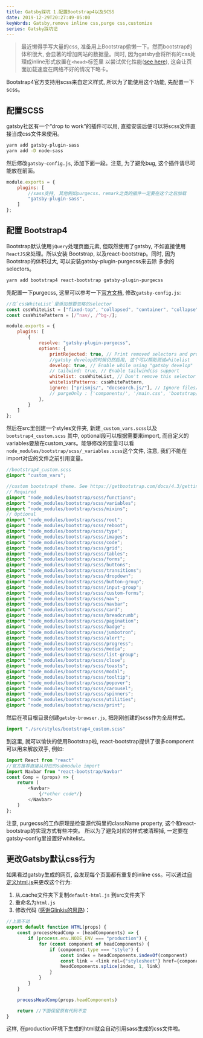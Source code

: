 ```yaml
---
title: Gatsby踩坑 1.配置Bootstrap4以及SCSS
date: 2019-12-29T20:27:49-05:00
keyWords: Gatsby,remove inline css,purge css,customize
series: Gatsby踩坑记
---
```


>最近懒得手写大量的css, 准备用上Bootstrap偷懒一下。然而bootstrap的体积很大, 
>会显著的增加网站的数据量。同时, 因为gatsby会将所有的css处理成inline形式放置在`<head>`标签里
>以尝试优化性能([see here](https://github.com/gatsbyjs/gatsby/issues/2289#issuecomment-333407589)),
>这会让页面加载速度在网络不好的情况下略卡。

Bootstrap4官方支持用scss来自定义样式, 所以为了能使用这个功能, 先配置一下scss。

## 配置SCSS

gatsby社区有一个“drop to work”的插件可以用, 直接安装后便可以将scss文件直接当成css文件来使用。
```bash
yarn add gatsby-plugin-sass
yarn add -D node-sass
```
然后修改`gatsby-config.js`, 添加下面一段。注意, 为了避免bug, 这个插件请尽可能放在前面。
```javascript
module.exports = { 
    plugins: [
        //sass支持, 其他例如purgecss、remark之类的插件一定要在这个之后加载
        "gatsby-plugin-sass",
    ]
};
```

## 配置 Bootstrap4

Bootstrap默认使用`jQuery`处理页面元素, 但既然使用了gatsby, 不如直接使用`ReactJS`来处理。所以安装
Bootstrap, 以及react-bootstrap。同时, 因为Bootstrap的体积过大, 可以安装gatsby-plugin-purgecss来去除
多余的selectors。
```bash
yarn add bootstrap4 react-bootstrap gatsby-plugin-purgecss
```
先配置一下purgecss, 这里可以参考一下[官方文档](https://www.gatsbyjs.org/packages/gatsby-plugin-purgecss/?=purge#content---from-purgecss),
修改`gatsby-config.js`:
```javascript
//在`cssWhiteList`里添加想要忽略的selector
const cssWhiteList = ["fixed-top", "collapsed", "container", "collapse"];
const cssWhitePattern = [/^nav/, /^bg-/];

module.exports = { 
    plugins: [
        {
            resolve: "gatsby-plugin-purgecss",
            options: {
                printRejected: true, // Print removed selectors and processed file names
                //gatsby develop的时候仍然启用, 这个可以帮助测试whitelist
                develop: true, // Enable while using "gatsby develop"
                // tailwind: true, // Enable tailwindcss support
                whitelist: cssWhiteList, // Don't remove this selector
                whitelistPatterns: cssWhitePattern,
                ignore: ["prismjs/", "docsearch.js/"], // Ignore files/folders
                // purgeOnly : ['components/', '/main.css', 'bootstrap/'], // Purge only these files/folders
            },
        }
    ]
};
```
然后在src里创建一个styles文件夹, 新建`_custom_vars.scss`以及`bootstrap4_custom.scss`
其中, optional段可以根据需要来import, 而自定义的variables要放在custom_vars。能够修改的变量可以看
`node_modules/bootstrap/scss/_variables.scss`这个文件, 注意, 我们不能在import对应的文件之前引用变量。
```scss
//bootstrap4_custom.scss
@import "custom_vars";

//custom bootstrap4 theme. See https://getbootstrap.com/docs/4.3/getting-started/theming/
// Required
@import "node_modules/bootstrap/scss/functions";
@import "node_modules/bootstrap/scss/variables";
@import "node_modules/bootstrap/scss/mixins";
// Optional
@import "node_modules/bootstrap/scss/root";
@import "node_modules/bootstrap/scss/reboot";
@import "node_modules/bootstrap/scss/type";
@import "node_modules/bootstrap/scss/images";
@import "node_modules/bootstrap/scss/code";
@import "node_modules/bootstrap/scss/grid";
@import "node_modules/bootstrap/scss/tables";
@import "node_modules/bootstrap/scss/forms";
@import "node_modules/bootstrap/scss/buttons";
@import "node_modules/bootstrap/scss/transitions";
@import "node_modules/bootstrap/scss/dropdown";
@import "node_modules/bootstrap/scss/button-group";
@import "node_modules/bootstrap/scss/input-group";
@import "node_modules/bootstrap/scss/custom-forms";
@import "node_modules/bootstrap/scss/nav";
@import "node_modules/bootstrap/scss/navbar";
@import "node_modules/bootstrap/scss/card";
@import "node_modules/bootstrap/scss/breadcrumb";
@import "node_modules/bootstrap/scss/pagination";
@import "node_modules/bootstrap/scss/badge";
@import "node_modules/bootstrap/scss/jumbotron";
@import "node_modules/bootstrap/scss/alert";
@import "node_modules/bootstrap/scss/progress";
@import "node_modules/bootstrap/scss/media";
@import "node_modules/bootstrap/scss/list-group";
@import "node_modules/bootstrap/scss/close";
@import "node_modules/bootstrap/scss/toasts";
@import "node_modules/bootstrap/scss/modal";
@import "node_modules/bootstrap/scss/tooltip";
@import "node_modules/bootstrap/scss/popover";
@import "node_modules/bootstrap/scss/carousel";
@import "node_modules/bootstrap/scss/spinners";
@import "node_modules/bootstrap/scss/utilities";
@import "node_modules/bootstrap/scss/print";
```
然后在项目根目录创建`gatsby-browser.js`, 把刚刚创建的scss作为全局样式。
```javascript
import "./src/styles/bootstrap4_custom.scss"
```
到这里, 就可以愉快的使用Bootstrap啦, react-bootstrap提供了很多component可以用来解放双手, 例如: 
```javascript
import React from "react"
//官方推荐直接从对应的submodule import
import Navbar from "react-bootstrap/Navbar"
const Comp = (props) => {
    return (
        <Navbar>
            {/*other code*/}
        </Navbar>
    )
};
```
注意, purgecss的工作原理是检查源代码里的className property, 这个和react-bootstrap的实现方式有些冲突。
所以为了避免对应的样式被清理掉, 一定要在gatsby-config里设置好whitelist。

## 更改Gatsby默认css行为

如果看过gatsby生成的网页, 会发现每个页面都有重复的inline css。可以通过[自定义html.js](https://www.gatsbyjs.org/docs/custom-html/)来更改这个行为:
1. 从.cache文件夹下复制`default-html.js` 到src文件夹下
2. 重命名为`html.js`
3. 修改代码 ([感谢Glinkis的思路](https://github.com/gatsbyjs/gatsby/issues/2289#issuecomment-517276598))：
```javascript
//上面不动
export default function HTML(props) {
    const processHeadComp = (headComponents) => {
        if (process.env.NODE_ENV === "production") {
            for (const component of headComponents) {
                if (component.type === "style") {
                    const index = headComponents.indexOf(component)
                    const link = <link rel={"stylesheet"} href={component.props["data-href"]}/>
                    headComponents.splice(index, 1, link)
                }
            }
        }
    }

    processHeadComp(props.headComponents)

    return //下面保留原有代码不变
}
```

这样, 在production环境下生成的html就会自动引用sass生成的css文件啦。
